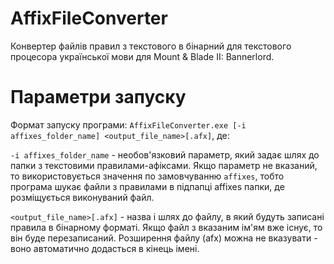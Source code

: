 # AffixFileConverter
Конвертер файлів правил з текстового в бінарний для текстового процесора української мови для Mount &amp; Blade II: Bannerlord.

# Параметри запуску
Формат запуску програми:
`AffixFileConverter.exe [-i affixes_folder_name] <output_file_name>[.afx]`, де:

`-i affixes_folder_name` - необов'язковий параметр, який задає шлях до папки з текстовими правилами-афіксами. Якщо параметр не вказаний, то використовується значення по замовчуванню `affixes`, тобто програма шукає файли з правилами в підпапці affixes папки, де розміщується виконуваний файл.

`<output_file_name>[.afx]` - назва і шлях до файлу, в який будуть записані правила в бінарному форматі. Якщо файл з вказаним ім'ям вже існує, то він буде перезаписаний. Розширення файлу (afx) можна не вказувати - воно автоматично додасться в кінець імені.

